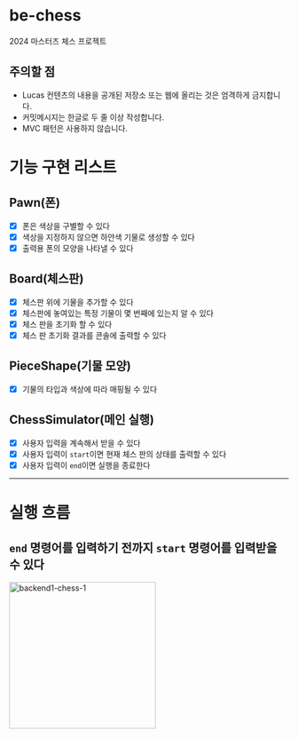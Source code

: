 # be-chess

2024 마스터즈 체스 프로젝트

## 주의할 점

- Lucas 컨텐츠의 내용을 공개된 저장소 또는 웹에 올리는 것은 엄격하게 금지합니다.
- 커밋메시지는 한글로 두 줄 이상 작성합니다.
- MVC 패턴은 사용하지 않습니다.

# 기능 구현 리스트
## Pawn(폰)
- [x] 폰은 색상을 구별할 수 있다
- [x] 색상을 지정하지 않으면 하얀색 기물로 생성할 수 있다 
- [x] 출력용 폰의 모양을 나타낼 수 있다

## Board(체스판)
- [x] 체스판 위에 기물을 추가할 수 있다
- [x] 체스판에 놓여있는 특정 기물이 몇 번째에 있는지 알 수 있다
- [x] 체스 판을 초기화 할 수 있다
- [x] 체스 판 초기화 결과를 콘솔에 출력할 수 있다

## PieceShape(기물 모양)
- [x] 기물의 타입과 색상에 따라 매핑될 수 있다

## ChessSimulator(메인 실행)
- [x] 사용자 입력을 계속해서 받을 수 있다
- [x] 사용자 입력이 `start`이면 현재 체스 판의 상태를 출력할 수 있다
- [x] 사용자 입력이 `end`이면 실행을 종료한다

---

# 실행 흐름
## `end` 명령어를 입력하기 전까지 `start` 명령어를 입력받을 수 있다
<img width="264" alt="backend1-chess-1" src="https://gist.github.com/assets/87357932/e40f3e33-b805-401a-8df9-23a4b3f56354">
